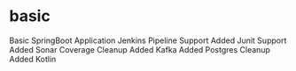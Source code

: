 # basic
Basic SpringBoot Application
Jenkins Pipeline Support
Added Junit Support
Added Sonar Coverage
Cleanup
Added Kafka
Added Postgres
Cleanup
Added Kotlin
